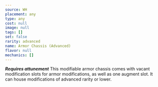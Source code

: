 ```yaml
---
source: WH
placement: any
type: any
cost: null
image: null
tags: []
set: false
rarity: advanced
name: Armor Chassis (Advanced)
flavor: null
mechanics: []
---
```

_**Requires attunement**_
This modifiable armor chassis comes with vacant modification slots for armor modifications, as well as one augment slot. It can house modifications of advanced rarity or lower.